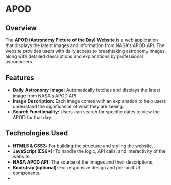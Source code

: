 # APOD
## Overview
The **APOD (Astronomy Picture of the Day) Website** is a web application that displays the latest images and information from NASA's APOD API. The website provides users with daily access to breathtaking astronomy images, along with detailed descriptions and explanations by professional astronomers.

## Features
- **Daily Astronomy Image:** Automatically fetches and displays the latest image from NASA's APOD API.
- **Image Description:** Each image comes with an explanation to help users understand the significance of what they are seeing.
- **Search Functionality:** Users can search for specific dates to view the APOD for that day.

## Technologies Used
- **HTML5 & CSS3:** For building the structure and styling the website.
- **JavaScript (ES6+):** To handle the logic, API calls, and interactivity of the website.
- **NASA APOD API:** The source of the images and their descriptions.
- **Bootstrap (optional):** For responsive design and pre-built UI components.
- 
